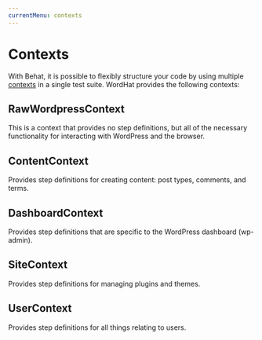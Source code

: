 ```yaml
---
currentMenu: contexts
---
```


# Contexts

With Behat, it is possible to flexibly structure your code by using multiple [contexts](http://docs.behat.org/en/latest/user_guide/context.html) in a single test suite. WordHat provides the following contexts:


## RawWordpressContext

This is a context that provides no step definitions, but all of the necessary functionality for interacting with WordPress and the browser.


## ContentContext

Provides step definitions for creating content: post types, comments, and terms.


## DashboardContext

Provides step definitions that are specific to the WordPress dashboard (wp-admin).


## SiteContext

Provides step definitions for managing plugins and themes.


## UserContext

Provides step definitions for all things relating to users.
